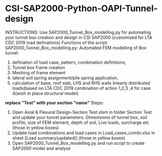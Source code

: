 # CSI-SAP2000-Python-OAPI-Tunnel-design
INSTRUCTIONS:
Use SAP2000_Tunnel_Box_modelling.py for automating your tunnel box creation and design in CSI SAP2000 (customized for LTA CDC 2019 load definations)
Functions of the script:
SAP2000_Tunnel_Box_modelling.py: 
Automated FEM modelling of Box tunnel:
1) defination of load case, pattern, combination definitions,
2) Tunnel box frame creation
3) Meshing of frame element
4) lateral soil spring assignment/pile spring application,
5) calculation of base, roof slab, LHS and RHS walls linearly distributed loads(based on LTA CDC 2019 combnation of action 1,2,3 ,4 for case 4(wish in place structural model)

**replace "Test" with your section "name"**
Steps:
1) Open Axial & Flexural Design-Section Test.xlsm in folder Section Test and update your tunnel parameters. Dimenisions of tunnel box, soil profile, size of FEM element,  depth of soil, Live loads, surcharge etc (those in yellow boxes)
2) Update load combinations and load cases in Load_cases_combi.xlsx in sheet [Load summary(updated)] (those in yellow boxes)
3) Open SAP2000_Tunnel_Box_modelling.py and run script to create SAP2000 model and analyse

